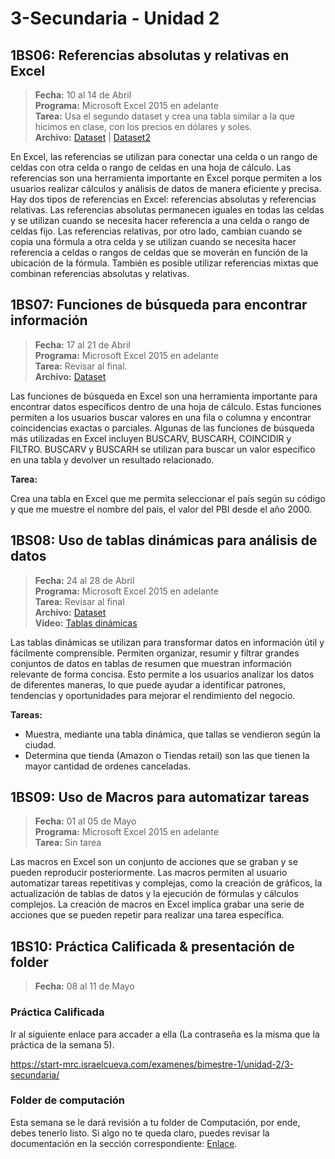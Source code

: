 # 3-Secundaria - Unidad 2

## 1BS06: Referencias absolutas y relativas en Excel

> **Fecha:** 10 al 14 de Abril<br> **Programa:** Microsoft Excel 2015 en adelante<br> **Tarea:** Usa el segundo dataset y crea una tabla similar a la que hicimos en clase, con los precios en dólares y soles.<br> **Archivo:** [Dataset](https://github.com/37Degrees/DataSets/blob/master/laptops.csv ':include :type=code') | [Dataset2](https://github.com/martinkearn/AI-Services-Workshop/blob/master/MachineLearning/Car%20prices.csv ':include :type=code')

En Excel, las referencias se utilizan para conectar una celda o un rango de celdas con otra celda o rango de celdas en una hoja de cálculo. Las referencias son una herramienta importante en Excel porque permiten a los usuarios realizar cálculos y análisis de datos de manera eficiente y precisa. Hay dos tipos de referencias en Excel: referencias absolutas y referencias relativas. Las referencias absolutas permanecen iguales en todas las celdas y se utilizan cuando se necesita hacer referencia a una celda o rango de celdas fijo. Las referencias relativas, por otro lado, cambian cuando se copia una fórmula a otra celda y se utilizan cuando se necesita hacer referencia a celdas o rangos de celdas que se moverán en función de la ubicación de la fórmula. También es posible utilizar referencias mixtas que combinan referencias absolutas y relativas. 

## 1BS07: Funciones de búsqueda para encontrar información

> **Fecha:** 17 al 21 de Abril<br> **Programa:** Microsoft Excel 2015 en adelante<br> **Tarea:** Revisar al final.<br> **Archivo:** [Dataset](https://github.com/israelcueva/colegio-docs/blob/c6f276c482a5a0339d47c27d1bde07699c77f524/docs/3-secundaria/archivos/Unidad2/1B07-GDP.csv ':include :type=code')

Las funciones de búsqueda en Excel son una herramienta importante para encontrar datos específicos dentro de una hoja de cálculo. Estas funciones permiten a los usuarios buscar valores en una fila o columna y encontrar coincidencias exactas o parciales. Algunas de las funciones de búsqueda más utilizadas en Excel incluyen BUSCARV, BUSCARH, COINCIDIR y FILTRO. BUSCARV y BUSCARH se utilizan para buscar un valor específico en una tabla y devolver un resultado relacionado.

**Tarea:**

Crea una tabla en Excel que me permita seleccionar el país según su código y que me muestre el nombre del país, el valor del PBI desde el año 2000.

## 1BS08: Uso de tablas dinámicas para análisis de datos

> **Fecha:** 24 al 28 de Abril<br> **Programa:** Microsoft Excel 2015 en adelante<br> **Tarea:** Revisar al final<br> **Archivo:** [Dataset](https://github.com/israelcueva/colegio-docs/blob/e0ca72b62504f2e37c45b4e0f53350febd5083a3/docs/3-secundaria/archivos/Unidad2/Amazon-Sale-Report.csv ':include :type=code')<br> **Video:** [Tablas dinámicas](https://www.youtube.com/watch?v=gsxCopOjGZo)

Las tablas dinámicas se utilizan para transformar datos en información útil y fácilmente comprensible. Permiten organizar, resumir y filtrar grandes conjuntos de datos en tablas de resumen que muestran información relevante de forma concisa. Esto permite a los usuarios analizar los datos de diferentes maneras, lo que puede ayudar a identificar patrones, tendencias y oportunidades para mejorar el rendimiento del negocio.

**Tareas:**

- Muestra, mediante una tabla dinámica, que tallas se vendieron según la ciudad.
- Determina que tienda (Amazon o Tiendas retail) son las que tienen la mayor cantidad de ordenes canceladas.

## 1BS09: Uso de Macros para automatizar tareas

> **Fecha:** 01 al 05 de Mayo<br> **Programa:** Microsoft Excel 2015 en adelante<br> **Tarea:** Sin tarea<br>

Las macros en Excel son un conjunto de acciones que se graban y se pueden reproducir posteriormente. Las macros permiten al usuario automatizar tareas repetitivas y complejas, como la creación de gráficos, la actualización de tablas de datos y la ejecución de fórmulas y cálculos complejos. La creación de macros en Excel implica grabar una serie de acciones que se pueden repetir para realizar una tarea específica.

<div class="currentTheme">

## 1BS10: Práctica Calificada & presentación de folder
> **Fecha:** 08 al 11 de Mayo<br>

### Práctica Calificada

Ir al siguiente enlace para accader a ella (La contraseña es la misma que la práctica de la semana 5).

https://start-mrc.israelcueva.com/examenes/bimestre-1/unidad-2/3-secundaria/

### Folder de computación

Esta semana se le dará revisión a tu folder de Computación, por ende, debes tenerlo listo. Si algo no te queda claro, puedes revisar la documentación en la sección correspondiente: [Enlace](/?id=_3-folder-de-computaci%c3%b3n).

</div>

